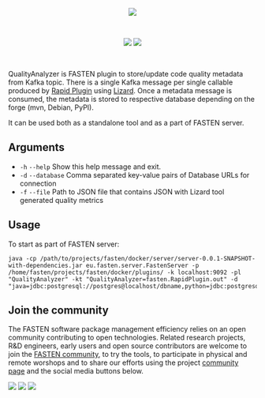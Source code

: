 <p align="center">
    <img src="https://user-images.githubusercontent.com/45048351/89231067-3ddbc580-d5ed-11ea-9639-2838059dda2c.jpg">
</p>

<br/>
<p align="center">
    <a href="https://github.com/fasten-project/fasten/actions" alt="GitHub Workflow Status">
        <img src="https://img.shields.io/github/workflow/status/fasten-project/fasten/Java%20CI?logo=GitHub%20Actions&logoColor=white&style=for-the-badge" /></a>
    <!-- Here should be a link to Maven repo and version should be pulled from there. -->
    <a href="https://github.com/fasten-project/fasten/" alt="GitHub Workflow Status">
                <img src="https://img.shields.io/maven-central/v/fasten/vulnerability?label=version&logo=Apache%20Maven&style=for-the-badge" /></a>
</p>
<br/>


QualityAnalyzer is FASTEN plugin to store/update code quality metadata from Kafka topic. There is a single Kafka message per single callable produced 
by [Rapid Plugin](https://github.com/fasten-project/quality-analyzer/tree/master/rapidplugin) using [Lizard](https://github.com/terryyin/lizard). 
Once a metadata message is consumed, the metadata is stored to respective database depending on the forge (mvn, Debian, PyPI).

It can be used both as a standalone tool and as a part of FASTEN server.

## Arguments

- `-h` `--help` Show this help message and exit.
- `-d` `--database` Comma separated key-value pairs of Database URLs for connection
- `-f` `--file` Path to JSON file that contains JSON with Lizard tool generated quality metrics

## Usage 

To start as part of FASTEN server:

```
java -cp /path/to/projects/fasten/docker/server/server-0.0.1-SNAPSHOT-with-dependencies.jar eu.fasten.server.FastenServer -p /home/fasten/projects/fasten/docker/plugins/ -k localhost:9092 -pl "QualityAnalyzer" -kt "QualityAnalyzer=fasten.RapidPlugin.out" -d "java=jdbc:postgresql://postgres@localhost/dbname,python=jdbc:postgresql://postgres@localhost/pythondbname"
```

## Join the community

The FASTEN software package management efficiency relies on an open community contributing to open technologies. Related research projects, R&D engineers, early users and open source contributors are welcome to join the [FASTEN community](https://www.fasten-project.eu/view/Main/Community), to try the tools, to participate in physical and remote worshops and to share our efforts using the project [community page](https://www.fasten-project.eu/view/Main/Community) and the social media buttons below.  
<p>
    <a href="http://www.twitter.com/FastenProject" alt="Fasten Twitter">
        <img src="https://img.shields.io/badge/%20-Twitter-%231DA1F2?logo=Twitter&style=for-the-badge&logoColor=white" /></a>
    <a href="http://www.slideshare.net/FastenProject" alt="GitHub Workflow Status">
                <img src="https://img.shields.io/badge/%20-SlideShare-%230077B5?logo=slideshare&style=for-the-badge&logoColor=white" /></a>
    <a href="http://www.linkedin.com/groups?gid=12172959" alt="Gitter">
            <img src="https://img.shields.io/badge/%20-LinkedIn-%232867B2?logo=linkedin&style=for-the-badge&logoColor=white" /></a>
</p>




